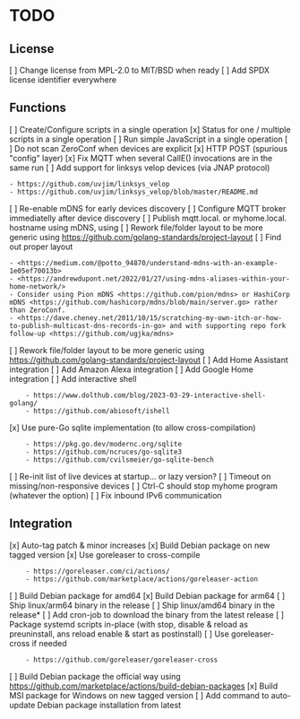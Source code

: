 TODO
====

License
-------

[ ] Change license from MPL-2.0 to MIT/BSD when ready
[ ] Add SPDX license identifier everywhere

Functions
---------

[ ] Create/Configure scripts in a single operation
[x] Status for one / multiple scripts in a single operation
[ ] Run simple JavaScript in a single operation
[ ] Do not scan ZeroConf when devices are explicit
[x] HTTP POST (spurious "config" layer)
[x] Fix MQTT when several CallE() invocations are in the same run
[ ] Add support for linksys velop devices (via JNAP protocol) 

    - https://github.com/uvjim/linksys_velop
    - https://github.com/uvjim/linksys_velop/blob/master/README.md

[ ] Re-enable mDNS for early devices discovery
[ ] Configure MQTT broker immediatelly after device discovery
[ ] Publish mqtt.local. or myhome.local. hostname using mDNS, using
[ ] Rework file/folder layout to be more generic using https://github.com/golang-standards/project-layout
[ ] Find out proper layout

    - <https://medium.com/@potto_94870/understand-mdns-with-an-example-1e05ef70013b>
    - <https://andrewdupont.net/2022/01/27/using-mdns-aliases-within-your-home-network/>
    - Consider using Pion mDNS <https://github.com/pion/mdns> or HashiCorp mDNS <https://github.com/hashicorp/mdns/blob/main/server.go> rather than ZeroConf.
    - <https://dave.cheney.net/2011/10/15/scratching-my-own-itch-or-how-to-publish-multicast-dns-records-in-go> and with supporting repo fork follow-up <https://github.com/ugjka/mdns>

[ ] Rework file/folder layout to be more generic using <https://github.com/golang-standards/project-layout>
[ ] Add Home Assistant integration
[ ] Add Amazon Alexa integration
[ ] Add Google Home integration
[ ] Add interactive shell

        - https://www.dolthub.com/blog/2023-03-29-interactive-shell-golang/
        - https://github.com/abiosoft/ishell

[x] Use pure-Go sqlite implementation (to allow cross-compilation)

        - https://pkg.go.dev/modernc.org/sqlite
        - https://github.com/ncruces/go-sqlite3
        - https://github.com/cvilsmeier/go-sqlite-bench

[ ] Re-init list of live devices at startup... or lazy version?
[ ] Timeout on missing/non-responsive devices
[ ] Ctrl-C should stop myhome program (whatever the option)
[ ] Fix inbound IPv6 communication

Integration
-----------

[x] Auto-tag patch & minor increases
[x] Build Debian package on new tagged version
[x] Use goreleaser to cross-compile

        - https://goreleaser.com/ci/actions/
        - https://github.com/marketplace/actions/goreleaser-action

[ ] Build Debian package for amd64
[x] Build Debian package for arm64
[ ] Ship linux/arm64 binary in the release
[ ] Ship linux/amd64 binary in the release*
[ ] Add cron-job to download the binary from the latest release
[ ] Package systemd scripts in-place (with stop, disable & reload as preuninstall, ans reload enable & start as postinstall)
[ ] Use goreleaser-cross if needed

        - https://github.com/goreleaser/goreleaser-cross

[ ] Build Debian package the official way using <https://github.com/marketplace/actions/build-debian-packages>
[x] Build MSI package for Windows on new tagged version
[ ] Add command to auto-update Debian package installation from latest